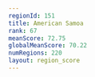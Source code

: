 ```yaml
---
regionId: 151
title: American Samoa
rank: 67
meanScore: 72.75
globalMeanScore: 70.22
numRegions: 220
layout: region_score
---
```

